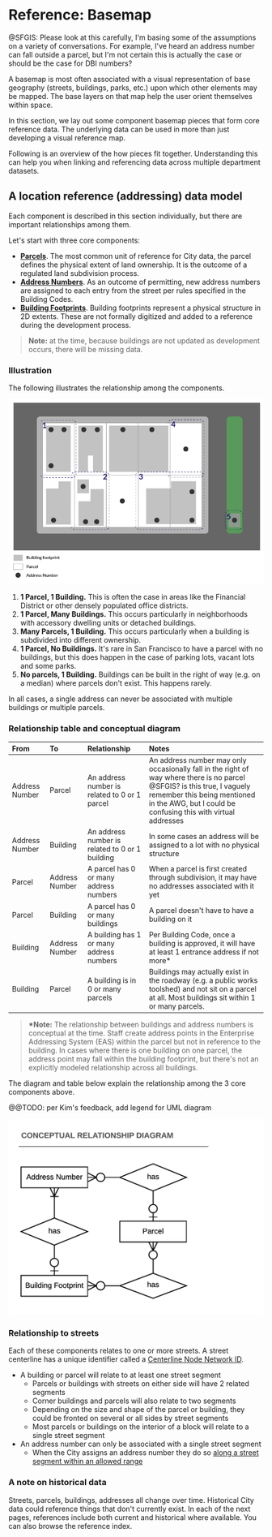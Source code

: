 # Reference: Basemap

@SFGIS: Please look at this carefully, I'm basing some of the assumptions on a variety of conversations. For example, I've heard an address number can fall outside a parcel, but I'm not certain this is actually the case or should be the case for DBI numbers?

A basemap is most often associated with a visual representation of base geography (streets, buildings, parks, etc.) upon which other elements may be mapped. The base layers on that map help the user orient themselves within space.

In this section, we lay out some component basemap pieces that form core reference data. The underlying data can be used in more than just developing a visual reference map.

Following is an overview of the how pieces fit together. Understanding this can help you when linking and referencing data across multiple department datasets.

## A location reference (addressing) data model

Each component is described in this section individually, but there are important relationships among them.

Let's start with three core components:

* [**Parcels**](/basemap/parcels.md). The most common unit of reference for City data, the parcel defines the physical extent of land ownership. It is the outcome of a regulated land subdivision process.
* [**Address Numbers**](/basemap/address-numbers.md). As an outcome of permitting, new address numbers are assigned to each entry from the street per rules specified in the Building Codes.
* [**Building Footprints**](/basemap/building-footprints.md). Building footprints represent a physical structure in 2D extents. These are not formally digitized and added to a reference during the development process.

> **Note:** at the time, because buildings are not updated as development occurs, there will be missing data.

### Illustration

The following illustrates the relationship among the components.

![](/assets/address_components_illustration.png)

1. **1 Parcel, 1 Building.** This is often the case in areas like the Financial District or other densely populated office districts.
2. **1 Parcel, Many Buildings.** This occurs particularly in neighborhoods with accessory dwelling units or detached buildings.
3. **Many Parcels, 1 Building.** This occurs particularly when a building is subdivided into different ownership.
4. **1 Parcel, No Buildings.** It's rare in San Francisco to have a parcel with no buildings, but this does happen in the case of parking lots, vacant lots and some parks.
5. **No parcels, 1 Building.** Buildings can be built in the right of way (e.g. on a median) where parcels don't exist. This happens rarely.

In all cases, a single address can never be associated with multiple buildings or multiple parcels.

### Relationship table and conceptual diagram

| From | To | Relationship | Notes |
| :--- | :--- | :--- | :--- |
| Address Number | Parcel | An address number is related to 0 or 1 parcel | An address number may only occasionally fall in the right of way where there is no parcel @SFGIS? is this true, I vaguely remember this being mentioned in the AWG, but I could be confusing this with virtual addresses |
| Address Number | Building | An address number is related to 0 or 1 building | In some cases an address will be assigned to a lot with no physical structure |
| Parcel | Address Number | A parcel has 0 or many address numbers | When a parcel is first created through subdivision, it may have no addresses associated with it yet |
| Parcel | Building | A parcel has 0 or many buildings | A parcel doesn't have to have a building on it |
| Building | Address Number | A building has 1 or many address numbers | Per Building Code, once a building is approved, it will have at least 1 entrance address if not more* |
| Building | Parcel | A building is in 0 or many parcels | Buildings may actually exist in the roadway (e.g. a public works toolshed) and not sit on a parcel at all. Most buildings sit within 1 or many parcels. |

> **\*Note:** The relationship between buildings and address numbers is conceptual at the time. Staff create address points in the Enterprise Addressing System (EAS) within the parcel but not in reference to the building. In cases where there is one building on one parcel, the address point may fall within the building footprint, but there's not an explicitly modeled relationship across all buildings.

The diagram and table below explain the relationship among the 3 core components above.

@@TODO: per Kim's feedback, add legend for UML diagram

![](/assets/address_components.png)

### Relationship to streets

Each of these components relates to one or more streets. A street centerline has a unique identifier called a [Centerline Node Network ID](/basemap/street-centerlines-nodes.md).

* A building or parcel will relate to at least one street segment
  * Parcels or buildings with streets on either side will have 2 related segments
  * Corner buildings and parcels will also relate to two segments
  * Depending on the size and shape of the parcel or building, they could be fronted on several or all sides by street segments
  * Most parcels or buildings on the interior of a block will relate to a single street segment
* An address number can only be associated with a single street segment
  * When the City assigns an address number they do so [along a street segment within an allowed range](/basemap/address-numbers.md)

### A note on historical data
Streets, parcels, buildings, addresses all change over time. Historical City data could reference things that don't currently exist. In each of the next pages, references include both current and historical where available. You can also browse the reference index.